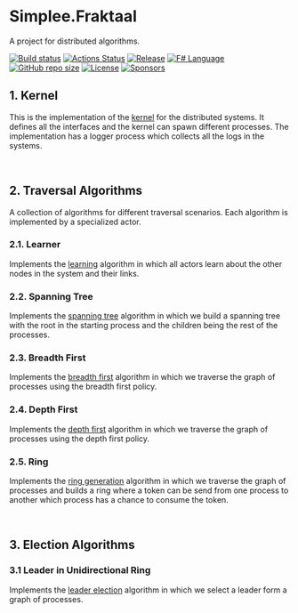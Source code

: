 # Simplee.Fraktaal
A project for distributed algorithms.

[![Build status](https://ci.appveyor.com/api/projects/status/sn12cou91meiu35e/branch/main?svg=true)](https://ci.appveyor.com/project/veminovici/fraktaal) 
[![Actions Status](https://github.com/veminovici/fraktaal/workflows/Build/badge.svg)](https://github.com/veminovici/fraktaal/actions)
[![Release](https://img.shields.io/github/v/release/veminovici/fraktaal?include_prereleases)](https://github.com/veminovici/fraktaal/releases/tag/V0.1-alpha)
[![F# Language](https://img.shields.io/github/languages/top/veminovici/fraktaal?color=%23b845fc)](https://github.com/veminovici/fraktaal)
[![GitHub repo size](https://img.shields.io/github/repo-size/veminovici/fraktaal)](https://github.com/veminovici/fraktaal)
[![License](https://img.shields.io/github/license/veminovici/fraktaal)](https://opensource.org/licenses/Apache-2.0)
[![Sponsors](https://img.shields.io/static/v1?label=Sponsor&message=%E2%9D%A4&logo=GitHub&color=red)](https://github.com/sponsors/veminovici)
<br />

## 1. Kernel
This is the implementation of the [kernel](https://github.com/veminovici/fraktaal/blob/main/src/fraktaal/core/kernel.fs) for the distributed systems. It defines all the interfaces and the kernel can spawn different processes. The implementation has a logger process which collects all the logs in the systems.

<br />

## 2. Traversal Algorithms
A collection of algorithms for different traversal scenarios. Each algorithm is implemented by a specialized actor.


### 2.1. Learner
Implements the [learning](https://github.com/veminovici/fraktaal/blob/main/src/fraktaal/traversal/learner.fs) algorithm in which all actors learn about the other nodes in the system and their links.

### 2.2. Spanning Tree
Implements the [spanning tree](https://github.com/veminovici/fraktaal/blob/main/src/fraktaal/traversal/sptree.fs) algorithm in which we build a spanning tree with the root in the starting process and the children being the rest of the processes.

### 2.3. Breadth First
Implements the [breadth first](https://github.com/veminovici/fraktaal/blob/main/src/fraktaal/traversal/bf.fs) algorithm in which we traverse the graph of processes using the breadth first policy.

### 2.4. Depth First
Implements the [depth first](https://github.com/veminovici/fraktaal/blob/main/src/fraktaal/traversal/bf.fs) algorithm in which we traverse the graph of processes using the depth first policy.

### 2.5. Ring
Implements the [ring generation](https://github.com/veminovici/fraktaal/blob/main/src/fraktaal/traversal/ring.fs) algorithm in which we traverse the graph of processes and builds a ring where a token can be send from one process to another which process has a chance to consume the token.

<br />

## 3. Election Algorithms

### 3.1 Leader in Unidirectional Ring
Implements the [leader election](https://github.com/veminovici/fraktaal/blob/main/src/fraktaal/election/leaderUR.fs) algorithm in which we select a leader form a graph of processes.